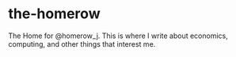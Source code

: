 # the-homerow
The Home for @homerow_j. This is where I write about economics, computing, and other things that interest me.
